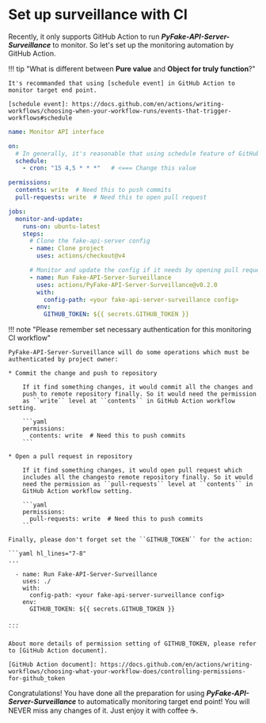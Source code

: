 # Set up surveillance with CI

Recently, it only supports GitHub Action to run **_PyFake-API-Server-Surveillance_** to monitor. So let's set up the
monitoring automation by GitHub Action.

!!! tip "What is different between **Pure value** and **Object for truly function**?"

    It's recommanded that using [schedule event] in GitHub Action to monitor target end point.

    [schedule event]: https://docs.github.com/en/actions/writing-workflows/choosing-when-your-workflow-runs/events-that-trigger-workflows#schedule


```yaml title=".github/workflows/monitor.yaml"
name: Monitor API interface

on:
  # In generally, it's reasonable that using schedule feature of GitHub Action to monitor the Back-End side API change..
  schedule:
    - cron: "15 4,5 * * *"   # <=== Change this value

permissions:
  contents: write  # Need this to push commits
  pull-requests: write  # Need this to open pull request

jobs:
  monitor-and-update:
    runs-on: ubuntu-latest
    steps:
      # Clone the fake-api-server config
      - name: Clone project
        uses: actions/checkout@v4

      # Monitor and update the config if it needs by opening pull request
      - name: Run Fake-API-Server-Surveillance
        uses: actions/PyFake-API-Server-Surveillance@v0.2.0
        with:
          config-path: <your fake-api-server-surveillance config>
        env:
          GITHUB_TOKEN: ${{ secrets.GITHUB_TOKEN }}
```

!!! note "Please remember set necessary authentication for this monitoring CI workflow"

    PyFake-API-Server-Surveillance will do some operations which must be
    authenticated by project owner:

    * Commit the change and push to repository

        If it find something changes, it would commit all the changes and
        push to remote repository finally. So it would need the permission
        as ``write`` level at ``contents`` in GitHub Action workflow setting.

        ```yaml
        permissions:
          contents: write  # Need this to push commits
        ```

    * Open a pull request in repository

        If it find something changes, it would open pull request which
        includes all the changesto remote repository finally. So it would
        need the permission as ``pull-requests`` level at ``contents`` in
        GitHub Action workflow setting.

        ```yaml
        permissions:
          pull-requests: write  # Need this to push commits
        ```

    Finally, please don't forget set the ``GITHUB_TOKEN`` for the action:

    ```yaml hl_lines="7-8"
    ...

      - name: Run Fake-API-Server-Surveillance
        uses: ./
        with:
          config-path: <your fake-api-server-surveillance config>
        env:
          GITHUB_TOKEN: ${{ secrets.GITHUB_TOKEN }}

    ...
    ```

    About more details of permission setting of GITHUB_TOKEN, please refer
    to [GitHub Action document].

    [GitHub Action document]: https://docs.github.com/en/actions/writing-workflows/choosing-what-your-workflow-does/controlling-permissions-for-github_token

Congratulations! You have done all the preparation for using **_PyFake-API-Server-Surveillance_** to automatically
monitoring target end point! You will NEVER miss any changes of it. Just enjoy it with coffee ☕️.

